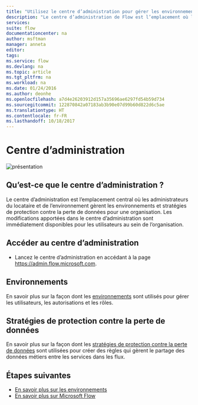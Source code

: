 ```yaml
---
title: "Utilisez le centre d’administration pour gérer les environnements et la protection contre la perte de données. | Microsoft Docs"
description: "Le centre d’administration de Flow est l’emplacement où les administrateurs de locataires et d’environnements gèrent les environnements et les stratégies de protection contre la perte de données pour les déploiements Microsoft Flow."
services: 
suite: flow
documentationcenter: na
author: msftman
manager: anneta
editor: 
tags: 
ms.service: flow
ms.devlang: na
ms.topic: article
ms.tgt_pltfrm: na
ms.workload: na
ms.date: 01/24/2016
ms.author: deonhe
ms.openlocfilehash: a7d4e26203912d157a35696ae6297fd54b59d734
ms.sourcegitcommit: 122870842a07183ab3b90e07d99b60d822d6c5ae
ms.translationtype: HT
ms.contentlocale: fr-FR
ms.lasthandoff: 10/18/2017
---
```

# <a name="the-admin-center"></a>Centre d’administration
![présentation](./media/admin-center-introduction/overview.png)  

## <a name="what-is-the-admin-center"></a>Qu’est-ce que le centre d’administration ?
Le centre d’administration est l’emplacement central où les administrateurs du locataire et de l’environnement gèrent les environnements et stratégies de protection contre la perte de données pour une organisation. Les modifications apportées dans le centre d’administration sont immédiatement disponibles pour les utilisateurs au sein de l’organisation.  

## <a name="access-the-admin-center"></a>Accéder au centre d’administration
* Lancez le centre d’administration en accédant à la page https://admin.flow.microsoft.com.   

## <a name="environments"></a>Environnements
En savoir plus sur la façon dont les [environnements](environments-overview-admin.md) sont utilisés pour gérer les utilisateurs, les autorisations et les rôles.  

## <a name="data-loss-prevention-dlp-policies"></a>Stratégies de protection contre la perte de données
En savoir plus sur la façon dont les [stratégies de protection contre la perte de données](prevent-data-loss.md) sont utilisées pour créer des règles qui gèrent le partage des données métiers entre les services dans les flux.  

## <a name="next-steps"></a>Étapes suivantes
* [En savoir plus sur les environnements](environments-overview-admin.md)   
* [En savoir plus sur Microsoft Flow](getting-started.md)   


